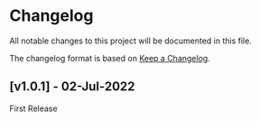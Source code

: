 # Changelog

All notable changes to this project will be documented in this file.

The changelog format is based on [Keep a Changelog](https://keepachangelog.com/en/1.0.0/).

## [v1.0.1] - 02-Jul-2022
First Release
